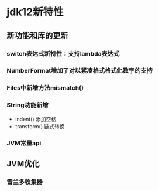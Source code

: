 # jdk12新特性
## 新功能和库的更新
### switch表达式新特性：支持lambda表达式

### NumberFormat增加了对以紧凑格式格式化数字的支持

### Files中新增方法mismatch()

### String功能新增
- indent() 添加空格
- transform() 链式转换

### JVM常量api

## JVM优化
### 雪兰多收集器

